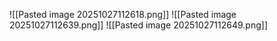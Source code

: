 ![[Pasted image 20251027112618.png]]
![[Pasted image 20251027112639.png]]
![[Pasted image 20251027112649.png]]